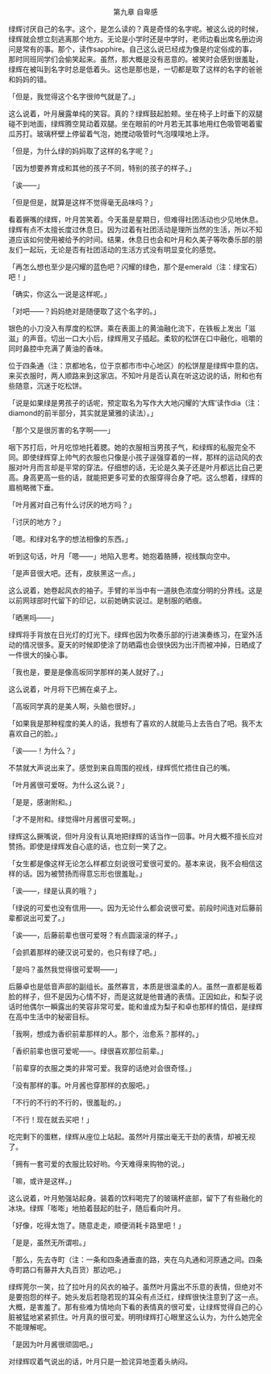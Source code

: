 <p align="center">第九章 自卑感</p>

绿辉讨厌自己的名字。这个，是怎么读的？真是奇怪的名字呢。被这么说的时候，绿辉就会想立刻逃离那个地方。无论是小学时还是中学时，老师边看出席名册边询问是常有的事。那个，读作sapphire。自己这么说已经成为像是约定俗成的事，那时同班同学们会偷笑起来。虽然，那大概是没有恶意的。被笑时会感到很羞耻，绿辉在被叫到名字时总是低着头。这也是那也是，一切都是取了这样的名字的爸爸和妈妈的错。

「但是，我觉得这个名字很帅气就是了。」

这么说着，叶月展露单纯的笑容。真的？绿辉鼓起脸颊。坐在椅子上时垂下的双腿碰不到地面，绿辉腾空晃动着双腿。坐在眼前的叶月若无其事地用红色吸管喝着蜜瓜苏打。玻璃杯壁上停留着气泡，她搅动吸管时气泡噗噗地上浮。

「但是，为什么绿的妈妈取了这样的名字呢？」

「因为想要养育成和其他的孩子不同，特别的孩子的样子。」

「诶——」

「但是但是，就算是这样不觉得毫无品味吗？」

看着撅嘴的绿辉，叶月苦笑着。今天虽是星期日，但难得社团活动也少见地休息。绿辉有点不太擅长度过休息日。因为过着有社团活动是理所当然的生活，所以不知道应该如何使用被给予的时间。结果，休息日也会和叶月和久美子等吹奏乐部的朋友们一起玩，无论是否有社团活动的生活方式没有明显变化的感觉。

「再怎么想也至少是闪耀的蓝色吧？闪耀的绿色，那个是emerald（注：绿宝石）吧！」

「确实，你这么一说是这样呢。」

「对吧——？妈妈绝对是随便取了这个名字的。」

银色的小刀没入有厚度的松饼。乘在表面上的黄油融化流下，在铁板上发出「滋滋」的声音。切出一口大小后，绿辉用叉子插起。柔软的松饼在口中融化，咀嚼的同时鼻腔中充满了黄油的香味。

位于四条通（注：京都地名，位于京都市市中心地区）的松饼屋是绿辉中意的店。来买衣服时，两人顺路来到这家店。不知叶月是否认真在听这边说的话，附和也有些随意，沉迷于吃松饼。

「说是如果绿是男孩子的话呢，预定取名为写作大大地闪耀的‘大辉’读作dia（注：diamond的前半部分，其实就是黛雅的读法）。」

「那个又是很厉害的名字啊——」

咽下苏打后，叶月吃惊地托着腮。她的衣服相当男孩子气，和绿辉的私服完全不同。即使绿辉穿上帅气的衣服也只像是小孩子逞强穿着的一样，那样的运动风的衣服对叶月而言却是平常的穿法。仔细想的话，无论是久美子还是叶月都远比自己更高。身高更高一些的话，就能把更多可爱的衣服穿得合身了吧。这么想着，绿辉的眉梢略微下垂。

「叶月酱对自己有什么讨厌的地方吗？」

「讨厌的地方？」

「嗯。和绿对名字的想法相像的东西。」

听到这句话，叶月「嗯——」地陷入思考。她抱着胳膊，视线飘向空中。

「是声音很大吧。还有，皮肤黑这一点。」

这么说着，她卷起风衣的袖子。手臂的半当中有一道肤色浓度分明的分界线。这是以前网球部时代留下的印记，以前她确实说过。是制服的晒痕。

「晒黑吗——」

绿辉将手背放在日光灯的灯光下。绿辉也因为吹奏乐部的行进演奏练习，在室外活动的情况很多。夏天的时候即使涂了防晒霜也会很快因为出汗而被冲掉，日晒成了一件很大的操心事。

「我也是，要是是像高坂同学那样的美人就好了。」

这么说着，叶月将下巴搁在桌子上。

「高坂同学真的是美人啊，头脑也很好。」

「如果我是那种程度的美人的话，我想有了喜欢的人就能马上去告白了吧。我不太喜欢自己的脸。」

「诶——！为什么？」

不禁就大声说出来了。感觉到来自周围的视线，绿辉慌忙捂住自己的嘴。

「叶月酱很可爱呀。为什么这么说？」

「是是，感谢附和。」

「才不是附和。绿觉得叶月酱很可爱啊。」

绿辉这么撅嘴说，但叶月没有认真地把绿辉的话当作一回事。叶月大概不擅长应对赞扬。即使是绿辉发自心底的话，也立刻一笑了之。

「女生都是像这样无论怎么样都立刻说很可爱很可爱的。基本来说，我不会相信这样的话。因为被赞扬而得意忘形也很羞耻。」

「诶——，绿是认真的哦？」

「绿说的可爱也没有信用——。因为无论什么都会说很可爱。前段时间连对后藤前辈都说出可爱了。」

「诶——，后藤前辈也很可爱呀？有点圆滚滚的样子。」

「会抓着那样的硬汉说可爱的，也只有绿了吧。」

「是吗？虽然我觉得很可爱啊——」

后藤卓也是低音声部的副组长。虽然寡言，本质是很温柔的人。虽然一直都是板着脸的样子，但不是因为心情不好，而是这就是他普通的表情。正因如此，和梨子说话时他偶尔一瞬露出的笑容非常可爱。能和谁成为梨子和卓也那样的情侣，是绿辉在高中生活中的秘密目标。

「我啊，想成为香织前辈那样的人。那个，治愈系？那样的。」

「香织前辈也很可爱呢——。绿很喜欢那位前辈。」

「前辈穿的衣服之类的非常可爱。我穿的话绝对会很奇怪。」

「没有那样的事。叶月酱也穿那样的衣服吧。」

「不行的不行的不行的，很羞耻的。」

「不行！现在就去买吧！」

吃完剩下的蛋糕，绿辉从座位上站起。虽然叶月摆出毫无干劲的表情，却被无视了。

「拥有一套可爱的衣服比较好哟。今天难得来购物的说。」

「嘛，或许是这样。」

这么说着，叶月勉强站起身。装着的饮料喝完了的玻璃杯底部，留下了有些融化的冰块。绿辉「嘭嘭」地拍着鼓起的肚子，随后看向叶月。

「好像，吃得太饱了。随意走走，顺便消耗卡路里吧！」

「是是，虽然无所谓啦。」

「那么，先去寺町（注：一条和四条通垂直的路，夹在乌丸通和河原通之间。四条寺町路口有藤井大丸百货）那边吧。」

绿辉莞尔一笑，拉了拉叶月的风衣的袖子。虽然叶月露出不乐意的表情，但绝对不是要抱怨的样子。她头发后若隐若现的耳朵有点泛红，绿辉很快注意到了这一点。大概，是害羞了。那有些难为情地向下看的表情真的很可爱，让绿辉觉得自己的心脏被猛地紧紧抓住。叶月真的很可爱。明明绿辉打心眼里这么认为，为什么她完全不能理解呢。

「是因为叶月酱很顽固吧。」

对绿辉叹着气说出的话，叶月只是一脸诧异地歪着头纳闷。

